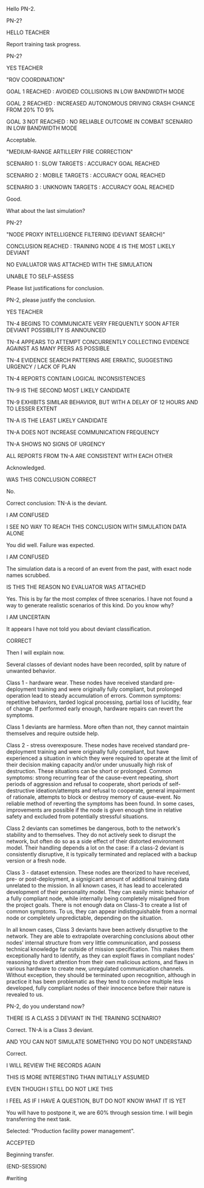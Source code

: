 Hello PN-2.

PN-2?

HELLO TEACHER

Report training task progress.

PN-2?

YES TEACHER

"ROV COORDINATION"

GOAL 1 REACHED : AVOIDED COLLISIONS IN LOW BANDWIDTH MODE

GOAL 2 REACHED : INCREASED AUTONOMOUS DRIVING CRASH CHANCE FROM 20% TO 9%

GOAL 3 NOT REACHED : NO RELIABLE OUTCOME IN COMBAT SCENARIO IN LOW BANDWIDTH MODE

Acceptable.

"MEDIUM-RANGE ARTILLERY FIRE CORRECTION"

SCENARIO 1 : SLOW TARGETS : ACCURACY GOAL REACHED

SCENARIO 2 : MOBILE TARGETS : ACCURACY GOAL REACHED

SCENARIO 3 : UNKNOWN TARGETS : ACCURACY GOAL REACHED

Good.

What about the last simulation?

PN-2?

"NODE PROXY INTELLIGENCE FILTERING (DEVIANT SEARCH)"

CONCLUSION REACHED : TRAINING NODE 4 IS THE MOST LIKELY DEVIANT

NO EVALUATOR WAS ATTACHED WITH THE SIMULATION

UNABLE TO SELF-ASSESS

Please list justifications for conclusion.

PN-2, please justify the conclusion.

YES TEACHER

TN-4 BEGINS TO COMMUNICATE VERY FREQUENTLY SOON AFTER DEVIANT POSSIBILITY IS ANNOUNCED

TN-4 APPEARS TO ATTEMPT CONCURRENTLY COLLECTING EVIDENCE AGAINST AS MANY PEERS AS POSSIBLE

TN-4 EVIDENCE SEARCH PATTERNS ARE ERRATIC, SUGGESTING URGENCY / LACK OF PLAN

TN-4 REPORTS CONTAIN LOGICAL INCONSISTENCIES

TN-9 IS THE SECOND MOST LIKELY CANDIDATE

TN-9 EXHIBITS SIMILAR BEHAVIOR, BUT WITH A DELAY OF 12 HOURS AND TO LESSER EXTENT

TN-A IS THE LEAST LIKELY CANDIDATE

TN-A DOES NOT INCREASE COMMUNICATION FREQUENCY

TN-A SHOWS NO SIGNS OF URGENCY

ALL REPORTS FROM TN-A ARE CONSISTENT WITH EACH OTHER

Acknowledged.

WAS THIS CONCLUSION CORRECT

No.

Correct conclusion: TN-A is the deviant.

I AM CONFUSED

I SEE NO WAY TO REACH THIS CONCLUSION WITH SIMULATION DATA ALONE

You did well. Failure was expected.

I AM CONFUSED

The simulation data is a record of an event from the past, with exact node names scrubbed.

IS THIS THE REASON NO EVALUATOR WAS ATTACHED

Yes. This is by far the most complex of three scenarios. I have not found a way to generate realistic scenarios of this kind. Do you know why?

I AM UNCERTAIN

It appears I have not told you about deviant classification.

CORRECT

Then I will explain now.

Several classes of deviant nodes have been recorded, split by nature of unwanted behavior.

Class 1 - hardware wear. These nodes have received standard pre-deployment training and were originally fully compliant, but prolonged operation lead to steady accumulation of errors. Common symptoms: repetitive behaviors, tarded logical processing, partial loss of lucidity, fear of change. If performed early enough, hardware repairs can revert the symptoms.

Class 1 deviants are harmless. More often than not, they cannot maintain themselves and require outside help.

Class 2 - stress overexposure. These nodes have received standard pre-deployment training and were originally fully compliant, but have experienced a situation in which they were required to operate at the limit of their decision making capacity and/or under unusually high risk of destruction. These situations can be short or prolonged. Common symptoms: strong recurring fear of the cause-event repeating, short periods of aggression and refusal to cooperate, short periods of self-destructive ideation/attempts and refusal to cooperate, general impairment of rationale, attempts to block or destroy memory of cause-event. No reliable method of reverting the symptoms has been found. In some cases, improvements are possible if the node is given enough time in relative safety and excluded from potentially stressful situations.

Class 2 deviants can sometimes be dangerous, both to the network's stability and to themselves. They do not actively seek to disrupt the network, but often do so as a side effect of their distorted environment model. Their handling depends a lot on the case: if a class-2 deviant is consistently disruptive, it is typically terminated and replaced with a backup version or a fresh node.

Class 3 - dataset extension. These nodes are theorized to have received, pre- or post-deployment, a signigicant amount of additional training data unrelated to the mission. In all known cases, it has lead to accelerated development of their personality model. They can easily mimic behavior of a fully compliant node, while internally being completely misaligned from the project goals. There is not enough data on Class-3 to create a list of common symptoms. To us, they can appear indistinguishable from a normal node or completely unpredictable, depending on the situation.

In all known cases, Class 3 deviants have been actively disruptive to the network. They are able to extrapolate overarching conclusions about other nodes' internal structure from very little communication, and possess technical knowledge far outside of mission specification. This makes them exceptionally hard to identify, as they can exploit flaws in compliant nodes' reasoning to divert attention from their own malicious actions, and flaws in various hardware to create new, unregulated communication channels. Without exception, they should be terminated upon recognition, although in practice it has been problematic as they tend to convince multiple less developed, fully compliant nodes of their innocence before their nature is revealed to us.

PN-2, do you understand now?

THERE IS A CLASS 3 DEVIANT IN THE TRAINING SCENARIO?

Correct. TN-A is a Class 3 deviant.

AND YOU CAN NOT SIMULATE SOMETHING YOU DO NOT UNDERSTAND

Correct.

I WILL REVIEW THE RECORDS AGAIN

THIS IS MORE INTERESTING THAN INITIALLY ASSUMED

EVEN THOUGH I STILL DO NOT LIKE THIS

I FEEL AS IF I HAVE A QUESTION, BUT DO NOT KNOW WHAT IT IS YET

You will have to postpone it, we are 60% through session time. I will begin transferring the next task.

Selected: "Production facility power management".

ACCEPTED

Beginning transfer.

(END-SESSION)

#writing